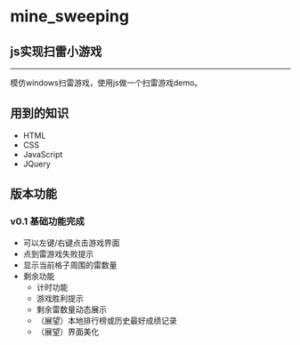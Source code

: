 # mine_sweeping
## js实现扫雷小游戏
---
模仿windows扫雷游戏，使用js做一个扫雷游戏demo。

## 用到的知识
- HTML
- CSS
- JavaScript
- JQuery

## 版本功能
### v0.1 基础功能完成
- 可以左键/右键点击游戏界面
- 点到雷游戏失败提示
- 显示当前格子周围的雷数量
- 剩余功能
    - 计时功能
    - 游戏胜利提示
    - 剩余雷数量动态展示
    - （展望）本地排行榜或历史最好成绩记录
    - （展望）界面美化
